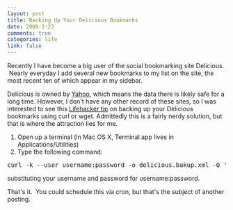 ```yaml
--- 
layout: post
title: Backing Up Your Delicious Bookmarks
date: 2009-1-23
comments: true
categories: life
link: false
---
```

Recently I have become a big user of the social bookmarking site Delicious.  Nearly everyday I add several new bookmarks to my list on the site, the most recent ten of which appear in my sidebar.

Delicious is owned by <a title="Yahoo!" href="http://yahoo.com" target="_blank">Yahoo</a>, which means the data there is likely safe for a long time. However, I don't have any other record of these sites, so I was interested to see this <a title="Terminal Tip: Backing Up Delicious" href="http://lifehacker.com/5136845/backup-delicious-bookmarks-from-the-shell" target="_blank">Lifehacker tip</a> on backing up your Delicious bookmarks using curl or wget. Admittedly this is a fairly nerdy solution, but that is where the attraction lies for me.
<ol>
	<li>Open up a terminal (in Mac OS X, Terminal.app lives in Applications/Utilities)</li>
	<li>Type the following command:</li>
</ol>
<pre>curl -k --user username:password -o delicious.bakup.xml -O 'https://api.del.icio.us/v1/posts/all'</pre>
substituting your username and password for username:password.

That's it.  You could schedule this via cron, but that's the subject of another posting.
